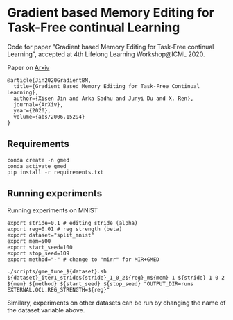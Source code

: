 # Gradient based Memory Editing for Task-Free continual Learning

Code for paper "Gradient based Memory Editing for Task-Free continual Learning", accepted at 4th Lifelong Learning Workshop@ICML 2020. 

Paper on [Arxiv](https://arxiv.org/abs/2006.15294)

```
@article{Jin2020GradientBM,
  title={Gradient Based Memory Editing for Task-Free Continual Learning},
  author={Xisen Jin and Arka Sadhu and Junyi Du and X. Ren},
  journal={ArXiv},
  year={2020},
  volume={abs/2006.15294}
}
```

## Requirements

```
conda create -n gmed
conda activate gmed
pip install -r requirements.txt
```

## Running experiments
Running experiments on MNIST

```
export stride=0.1 # editing stride (alpha)
export reg=0.01 # reg strength (beta)
export dataset="split_mnist"
export mem=500
export start_seed=100
export stop_seed=109
export method="-" # change to "mirr" for MIR+GMED

./scripts/gme_tune_${dataset}.sh  ${dataset}_iter1_stride${stride}_1_0_2${reg}_m${mem} 1 ${stride} 1 0 2 ${mem} ${method} ${start_seed} ${stop_seed} "OUTPUT_DIR=runs EXTERNAL.OCL.REG_STRENGTH=${reg}"
```

Similary, experiments on other datasets can be run by changing the name of the dataset variable above.
